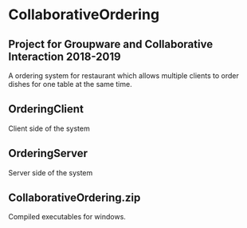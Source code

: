 # CollaborativeOrdering

## Project for Groupware and Collaborative Interaction 2018-2019

A ordering system for restaurant which allows multiple clients to order dishes for one table at the same time. 


## OrderingClient

Client side of the system


## OrderingServer

Server side of the system


## CollaborativeOrdering.zip

Compiled executables for windows.
